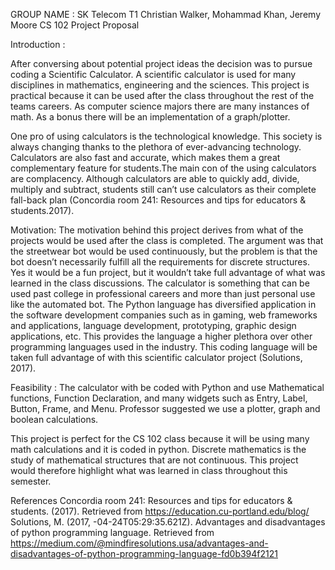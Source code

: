 GROUP NAME : SK Telecom T1 
Christian Walker, Mohammad Khan, Jeremy Moore
CS 102 Project Proposal

Introduction : 

After conversing about potential project ideas the decision was to pursue coding a Scientific Calculator. A scientific calculator is used for many disciplines in mathematics, engineering and the sciences. This project is practical because it can be used after the class throughout the rest of the teams careers. As computer science majors there are many instances of math. As a bonus there will be an implementation of a graph/plotter.

One pro of using calculators is the technological knowledge. This society is always changing thanks to the plethora of ever-advancing technology. Calculators are also fast and accurate, which makes them a great complementary feature for students.The main con of the using calculators are complacency. Although calculators are able to quickly add, divide, multiply and subtract, students still can’t use calculators as their complete fall-back plan (Concordia room 241: Resources and tips for educators & students.2017). 

Motivation: 
The motivation behind this project derives from what of the projects would be used after the class is completed. The argument was that the streetwear bot would be used continuously, but the problem is that the bot doesn’t necessarily fulfill all the requirements for discrete structures. Yes it would be a fun project, but it wouldn’t take full advantage of what was learned in the class discussions. The calculator is something that can be used past college in professional careers and more than just personal use like the automated bot. 
The Python language has diversified application in the software development companies such as in gaming, web frameworks and applications, language development, prototyping, graphic design applications, etc. This provides the language a higher plethora over other programming languages used in the industry. This coding language will be taken full advantage of with this scientific calculator project (Solutions, 2017).  

Feasibility : 
The calculator with be coded with Python and use Mathematical functions, Function Declaration, and many widgets such as Entry, Label, Button, Frame, and Menu. Professor suggested we use a plotter, graph and boolean calculations. 

This project is perfect for the CS 102 class because it will be using many math calculations and it is coded in python. Discrete mathematics is the study of mathematical structures that are not continuous. This project would therefore highlight what was learned in class throughout this semester.

References
Concordia room 241: Resources and tips for educators & students. (2017). Retrieved from https://education.cu-portland.edu/blog/
Solutions, M. (2017, -04-24T05:29:35.621Z). Advantages and disadvantages of python programming language. Retrieved from https://medium.com/@mindfiresolutions.usa/advantages-and-disadvantages-of-python-programming-language-fd0b394f2121
